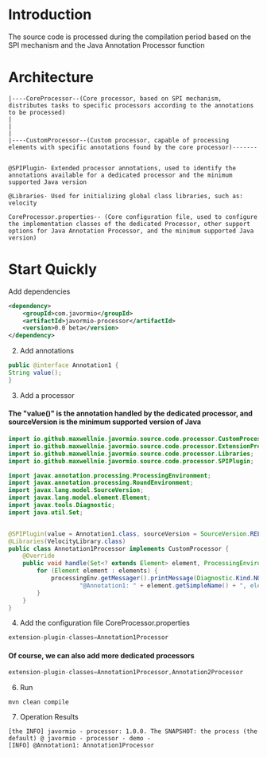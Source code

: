 # Introduction
The source code is processed during the compilation period based on the SPI mechanism and the Java Annotation Processor function
# Architecture
```text
|----CoreProcessor--(Core processor, based on SPI mechanism, distributes tasks to specific processors according to the annotations to be processed)
|                                                                            
| 
|                                                                            
|----CustomProcessor--(Custom processor, capable of processing elements with specific annotations found by the core processor)-------


@SPIPlugin- Extended processor annotations, used to identify the annotations available for a dedicated processor and the minimum supported Java version

@Libraries- Used for initializing global class libraries, such as: velocity

CoreProcessor.properties-- (Core configuration file, used to configure the implementation classes of the dedicated Processor, other support options for Java Annotation Processor, and the minimum supported Java version)
```

# Start Quickly
Add dependencies
```xml
<dependency>
    <groupId>com.javormio</groupId>
    <artifactId>javormio-processor</artifactId>
    <version>0.0 beta</version>
</dependency>
```
2. Add annotations
```java
public @interface Annotation1 {
String value();
}
```
3. Add a processor
#### The "value()" is the annotation handled by the dedicated processor, and sourceVersion is the minimum supported version of Java

```java
import io.github.maxwellnie.javormio.source.code.processor.CustomProcessor;
import io.github.maxwellnie.javormio.source.code.processor.ExtensionProcessor;
import io.github.maxwellnie.javormio.source.code.processor.Libraries;
import io.github.maxwellnie.javormio.source.code.processor.SPIPlugin;

import javax.annotation.processing.ProcessingEnvironment;
import javax.annotation.processing.RoundEnvironment;
import javax.lang.model.SourceVersion;
import javax.lang.model.element.Element;
import javax.tools.Diagnostic;
import java.util.Set;


@SPIPlugin(value = Annotation1.class, sourceVersion = SourceVersion.RELEASE_8)
@Libraries(VelocityLibrary.class)
public class Annotation1Processor implements CustomProcessor {
    @Override
    public void handle(Set<? extends Element> element, ProcessingEnvironment processingEnv, RoundEnvironment roundEnv) {
        for (Element element : elements) {
            processingEnv.getMessager().printMessage(Diagnostic.Kind.NOTE,
                    "@Annotation1: " + element.getSimpleName() + ", element);
        }
    }
}
```
4. Add the configuration file CoreProcessor.properties

```java
extension-plugin-classes=Annotation1Processor
```
#### Of course, we can also add more dedicated processors
```java
extension-plugin-classes=Annotation1Processor,Annotation2Processor
```
6. Run
```shell
mvn clean compile
```
7. Operation Results
```shell
[the INFO] javormio - processor: 1.0.0. The SNAPSHOT: the process (the default) @ javormio - processor - demo -
[INFO] @Annotation1: Annotation1Processor
```